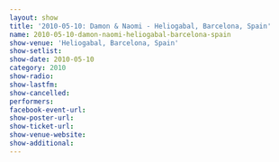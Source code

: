 ```yaml
---
layout: show
title: '2010-05-10: Damon & Naomi - Heliogabal, Barcelona, Spain'
name: 2010-05-10-damon-naomi-heliogabal-barcelona-spain
show-venue: 'Heliogabal, Barcelona, Spain'
show-setlist: 
show-date: 2010-05-10
category: 2010
show-radio: 
show-lastfm: 
show-cancelled: 
performers: 
facebook-event-url: 
show-poster-url: 
show-ticket-url: 
show-venue-website: 
show-additional: 
---
```


